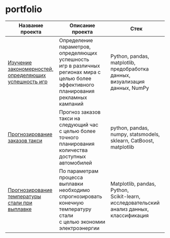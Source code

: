 # portfolio
|              Название проекта                   | Описание проекта | Стек |
|------------------------------------------------ |------------------|------|
|[Изучение закономерностей, <br/> определяющих успешность игр](https://github.com/HerrVonBeloff/portfolio/tree/main/games)|Определение параметров, определяющих успешность <br/> игр в различных регионах мира с целью   более <br/> эффективного планирования рекламных кампаний| Python, pandas, matplotlib, <br/> предобработка данных, <br/> визуализация данных, NumPy|
|[Прогнозирование заказов такси](https://github.com/HerrVonBeloff/portfolio/tree/main/taxi_orders) | Прогноз заказов такси на следующий час <br/> с целью более точного планирования количества доступных автомобилей | python, pandas, numpy, statsmodels, sklearn, CatBoost, matplotlib |
|[Прогнозирование температуры <br/> стали при выплавке](https://github.com/HerrVonBeloff/portfolio/tree/main/steel_temperature)|По параметрам процесса выплавки необходимо <br/> спрогнозировать конечную температуру стали <br/> с целью экономии электроэнергии|Matplotlib, pandas, Python, <br/>Scikit-learn, исследовательский <br/> анализ  данных,  классификация|
